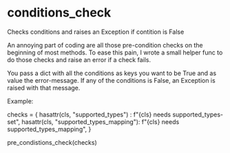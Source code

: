 # conditions_check
Checks conditions and raises an Exception if contition is False

An annoying part of coding are all those pre-condition checks on the beginning of most methods. 
To ease this pain, I wrote a small helper func to do those checks and raise an error if a check fails.

You pass a dict with all the conditions as keys you want to be True and as value the error-message. 
If any of the conditions is False, an Exception is raised with that message. 

Example:

checks = {
  hasattr(cls, "supported_types")        : f"{cls} needs supported_types-set",
  hasattr(cls, "supported_types_mapping"): f"{cls} needs supported_types_mapping",
  }

pre_condistions_check(checks)
